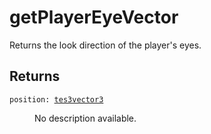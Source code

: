 # getPlayerEyeVector

Returns the look direction of the player's eyes.

## Returns

<dl class="describe">
<dt><code class="descname">position: <a href="https://mwse.readthedocs.io/en/latest/lua/type/tes3vector3.html">tes3vector3</a></code></dt>
<dd>

No description available.

</dd>
</dl>
